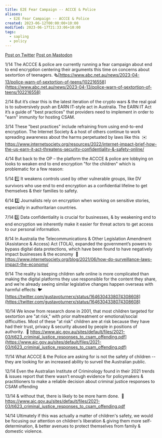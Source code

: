 ```yaml
---
title: E2E Fear Campaign -- ACCCE & Police
aliases:
  - E2E Fear Campaign -- ACCCE & Police
created: 2023-06-12T00:00:00+10:00
modified: 2023-06-17T21:33:06+10:00
tags:
  - sapling
  - policy
---
```


[Post on Twitter](https://twitter.com/errbufferoverfl/status/1646427897727688704?s=20)
[Post on Mastodon](https://mastodon.errbufferoverfl.me/@errbufferoverfl/110190569356553694)

1/14 The ACCCE & police are currently running a fear campaign about end to end encryption centering their arguments this time on concerns about sextortion of teenagers. 🗞️[https://www.abc.net.au/news/2023-04-13/police-warn-of-sextortion-of-teens/102216558](https://www.abc.net.au/news/2023-04-13/police-warn-of-sextortion-of-teens/102216558)

2/14 But it’s clear this is the latest iteration of the crypto wars & the real goal is to subversively push an EARN IT-style act in Australia. The EARN IT Act it’s a guide of "best practices" that providers need to implement in order to "earn" immunity for hosting CSAM. 

3/14 These "best practices" include refraining from using end-to-end encryption. The Internet Society & a host of others continue to work spreading awareness about the harms perpetuated by laws like this 
✉️ https://www.internetsociety.org/resources/2022/internet-impact-brief-how-the-us-earn-it-act-threatens-security-confidentiality-&-safety-online/

4/14 But back to the OP – the platform the ACCCE & police are lobbying on looks to weaken end to end encryption "for the children" which is problematic for a few reason:

5/14 1️⃣ It weakens controls used by other vulnerable groups, like DV survivors who use end to end encryption as a confidential lifeline to get themselves & their families to safety.

6/14 2️⃣ Journalists rely on encryption when working on sensitive stories, especially in authoritarian countries.

7/14 3️⃣ Data confidentiality is crucial for businesses, & by weakening end to end encryption we inherently make it easier for threat actors to get access to our personal information.

8/14 In Australia the Telecommunications & Other Legislation Amendment (Assistance & Access) Act (TOLA), expanded the government’s powers to bypass digital data protections, which have been found to have negatively impact businesses & the economy 
📎 https://www.internetsociety.org/blog/2021/06/how-do-surveillance-laws-impact-the-economy/

9/14 The reality is keeping children safe online is more complicated than making the digital platforms they use responsible for the content they share, and we’re already seeing similar legislative changes happen overseas with harmful effects:
🐦[https://twitter.com/gustavoturnerx/status/1646304338074308608](https://twitter.com/gustavoturnerx/status/1646304338074308608)

10/14 We know from research done in 2001, that most children targeted for sextortion are "at risk," with prior maltreatment or emotional/social difficulties. Most of these "at risk" children are at risk because they have had their trust, privacy & security abused by people in positions of authority. 
📎 https://www.aic.gov.au/sites/default/files/2021-03/ti623_criminal_justice_responses_to_csam_offending.pdf](https://www.aic.gov.au/sites/default/files/2021-03/ti623_criminal_justice_responses_to_csam_offending.pdf)

11/14 What ACCCE & the Police are asking for is not the safety of children -- they are looking for an increased ability to surveil the Australian public. 

12/14 Even the Australian Institute of Criminology found in their 2021 trends & issues report that there wasn’t enough evidence for policymakers & practitioners to make a reliable decision about criminal justice responses to CSAM offending 

13/14 & without that, there is likely to be more harm done. 
📎 https://www.aic.gov.au/sites/default/files/2021-03/ti623_criminal_justice_responses_to_csam_offending.pdf

14/14 Ultimately if this was actually a matter of children's safety, we would be focusing our attention on children's liberation & giving them more self-determination, & better avenues to protect themselves from family & domestic violence.